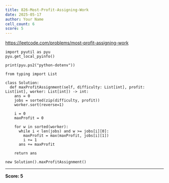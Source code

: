 ```yaml
---
title: 826-Most-Profit-Assigning-Work
date: 2025-05-17
author: Your Name
cell_count: 6
score: 5
---
```


https://leetcode.com/problems/most-profit-assigning-work


```
import pyutil as pyu
pyu.get_local_pyinfo()
```


```
print(pyu.ps2("python-dotenv"))
```


```
from typing import List
```


```
class Solution:
  def maxProfitAssignment(self, difficulty: List[int], profit: List[int], worker: List[int]) -> int:
    ans = 0
    jobs = sorted(zip(difficulty, profit))
    worker.sort(reverse=1)

    i = 0
    maxProfit = 0

    for w in sorted(worker):
      while i < len(jobs) and w >= jobs[i][0]:
        maxProfit = max(maxProfit, jobs[i][1])
        i += 1
      ans += maxProfit

    return ans
```


```
new Solution().maxProfitAssignment()
```


---
**Score: 5**